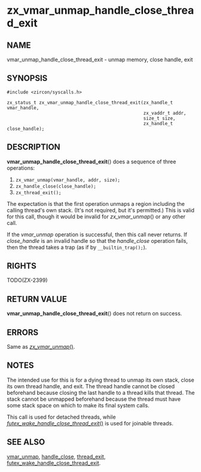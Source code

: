 # zx_vmar_unmap_handle_close_thread_exit

## NAME

<!-- Updated by update-docs-from-abigen, do not edit. -->

vmar_unmap_handle_close_thread_exit - unmap memory, close handle, exit

## SYNOPSIS

<!-- Updated by update-docs-from-abigen, do not edit. -->

```
#include <zircon/syscalls.h>

zx_status_t zx_vmar_unmap_handle_close_thread_exit(zx_handle_t vmar_handle,
                                                   zx_vaddr_t addr,
                                                   size_t size,
                                                   zx_handle_t close_handle);
```

## DESCRIPTION

**vmar_unmap_handle_close_thread_exit**() does a sequence of three operations:
1. `zx_vmar_unmap(vmar_handle, addr, size);`
2. `zx_handle_close(close_handle);`
3. `zx_thread_exit();`

The expectation is that the first operation unmaps a region including the
calling thread's own stack.  (It's not required, but it's permitted.)  This
is valid for this call, though it would be invalid for *zx_vmar_unmap*() or
any other call.

If the *vmar_unmap* operation is successful, then this call never returns.
If *close_handle* is an invalid handle so that the *handle_close* operation
fails, then the thread takes a trap (as if by `__builtin_trap();`).

## RIGHTS

<!-- Updated by update-docs-from-abigen, do not edit. -->

TODO(ZX-2399)

## RETURN VALUE

**vmar_unmap_handle_close_thread_exit**() does not return on success.

## ERRORS

Same as [*zx_vmar_unmap*()](vmar_unmap.md).

## NOTES

The intended use for this is for a dying thread to unmap its own stack,
close its own thread handle, and exit.  The thread handle cannot be closed
beforehand because closing the last handle to a thread kills that thread.
The stack cannot be unmapped beforehand because the thread must have some
stack space on which to make its final system calls.

This call is used for detached threads, while
[*futex_wake_handle_close_thread_exit*()](futex_wake_handle_close_thread_exit.md)
is used for joinable threads.

## SEE ALSO

[vmar_unmap](vmar_unmap.md),
[handle_close](handle_close.md),
[thread_exit](thread_exit.md),
[futex_wake_handle_close_thread_exit](futex_wake_handle_close_thread_exit.md).
